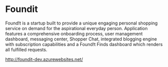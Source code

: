 # Foundit


Found!t is a startup built to provide a unique engaging personal shopping service on demand for the aspirational everyday person. Application features a comprehensive onboarding process, user management dashboard, messaging center, Shopper Chat, integrated blogging engine with subscription capabilities and a Found!t Finds dashboard which renders all fulfilled requests.

http://foundit-dev.azurewebsites.net/
